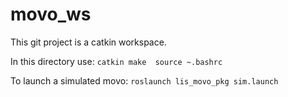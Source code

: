 # movo_ws

This git project is a catkin workspace.  


In this directory use:
``catkin make 
source ~.bashrc ``

To launch a simulated movo:
``roslaunch lis_movo_pkg sim.launch``

